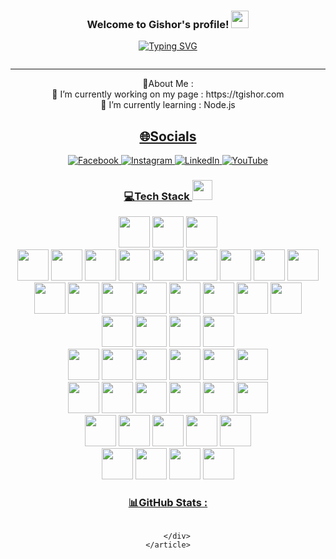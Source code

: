 <html>
<section class="content">
    <article class="markdown-section" id="main">
        <h3 align="center">
            Welcome to Gishor's profile!
            <img src="https://media.giphy.com/media/hvRJCLFzcasrR4ia7z/giphy.gif" width="28">
        </h3>
        <p align="center">
            <a href="https://github.com/tgishor"><img
                    src="https://readme-typing-svg.herokuapp.com?font=Pacifico&size=30&pause=999&color=0E71F7&center=true&vCenter=true&width=327&height=63&lines=I'm+a+Web+Developer;I'm+a+Flutter+Developer;I'm+a+Graphics+Designer"
                    alt="Typing SVG" /></a>
        </p>
        <p align="center"><img
                src="https://komarev.com/ghpvc/?username=tgishor&amp;label=Visitors+Count&amp;color=brightgreen" alt="">
        </p>
        <hr>
        <div align="center">
            <p>
              💫About Me :
              <br>
            🔭 I’m currently working on my page : https://tgishor.com
              <br>
            🌱 I’m currently learning : Node.js
            </p>
            <h2 id="socials">
                <a href="#/templates/CodeWhiteWeb?id=%f0%9f%8c%90socials" data-id="socials" class="anchor">
                    <span>🌐Socials</span>
                </a>
            </h2>
            <p>
                <a href="https://www.facebook.com/gishor.thavakumar.7/" target="_blank" rel="noopener">
                    <a href="https://reddit.com/user/CodeWhiteWeb" target="_blank" rel="noopener">
                        <img src="https://img.shields.io/badge/Facebook-1877F2?style=for-the-badge&logo=facebook&logoColor=white"
                            data-origin=" 	https://img.shields.io/badge/Facebook-1877F2?style=for-the-badge&logo=facebook&logoColor=white"
                            alt="Facebook">
                    </a>
                    <a href="https://reddit.com/user/CodeWhiteWeb" target="_blank" rel="noopener">
                        <img src="https://img.shields.io/badge/Instagram-E4405F?style=for-the-badge&logo=instagram&logoColor=white"
                            data-origin="https://img.shields.io/badge/Instagram-%23FF4500.svg?logo=Instagram&amp;logoColor=white"
                            alt="Instagram">
                    </a>
                    <a href="https://twitch.tv/code_white_web" target="_blank" rel="noopener">
                        <img src="https://img.shields.io/badge/LinkedIn-0077B5?style=for-the-badge&logo=linkedin&logoColor=white"
                            data-origin="https://img.shields.io/badge/LinkedIn-0077B5?style=for-the-badge&logo=linkedin&logoColor=white"
                            alt="LinkedIn">
                    </a>
                    <a href="https://youtube.com/c/CodeWhiteWeb" target="_blank" rel="noopener">
                        <img src="https://img.shields.io/badge/website-000000?style=for-the-badge&logo=About.me&logoColor=white"
                            data-origin="https://img.shields.io/badge/website-000000?style=for-the-badge&logo=About.me&logoColor=white"
                            alt="YouTube">
                    </a>
            </p>
          <h1 id="tech-stack-">
                <a href="#/templates/CodeWhiteWeb?id=%f0%9f%92%bbtech-stack-" data-id="tech-stack-"
                    class="anchor"><span>💻Tech Stack <img
                            src="https://media2.giphy.com/media/QssGEmpkyEOhBCb7e1/giphy.gif?cid=ecf05e47a0n3gi1bfqntqmob8g9aid1oyj2wr3ds3mg700bl&amp;rid=giphy.gif" width="32px"></span></a>
            </h1>
          <p>
                <img src="https://cdn.jsdelivr.net/gh/devicons/devicon/icons/html5/html5-original.svg" width="50px" />
                <img src="https://cdn.jsdelivr.net/gh/devicons/devicon/icons/css3/css3-original.svg" width="50px" />
                <img src="https://cdn.jsdelivr.net/gh/devicons/devicon/icons/javascript/javascript-original.svg"
                    width="50px" />
                <br>
                <img src="https://cdn.jsdelivr.net/gh/devicons/devicon/icons/csharp/csharp-original.svg" width="50px" />
                <img src="https://cdn.jsdelivr.net/gh/devicons/devicon/icons/php/php-original.svg" width="50px" />
                <img src="https://cdn.jsdelivr.net/gh/devicons/devicon/icons/dart/dart-original-wordmark.svg"
                    width="50px" />
                <img src="https://cdn.jsdelivr.net/gh/devicons/devicon/icons/flutter/flutter-original.svg"
                    width="50px" />
                <img src="https://cdn.jsdelivr.net/gh/devicons/devicon/icons/java/java-original-wordmark.svg"
                    width="50px" />
                <img src="https://cdn.jsdelivr.net/gh/devicons/devicon/icons/python/python-original-wordmark.svg"
                    width="50px" />
                <img src="https://cdn.jsdelivr.net/gh/devicons/devicon/icons/nodejs/nodejs-original-wordmark.svg"
                    width="50px" />
                <img src="https://cdn.jsdelivr.net/gh/devicons/devicon/icons/wordpress/wordpress-original.svg"
                    width="50px" />
                <img src="https://cdn.jsdelivr.net/gh/devicons/devicon/icons/arduino/arduino-original-wordmark.svg"
                    width="50px" />
                <br>
                <img src="https://cdn.jsdelivr.net/gh/devicons/devicon/icons/sass/sass-original.svg" width="50px" />
                <img src="https://cdn.jsdelivr.net/gh/devicons/devicon/icons/bootstrap/bootstrap-original-wordmark.svg"
                    width="50px" />
                <img src="https://cdn.jsdelivr.net/gh/devicons/devicon/icons/codeigniter/codeigniter-plain-wordmark.svg"
                    width="50px" />
                <img src="https://cdn.jsdelivr.net/gh/devicons/devicon/icons/dotnetcore/dotnetcore-original.svg"
                    width="50px" />
                <img src="https://cdn.jsdelivr.net/gh/devicons/devicon/icons/jquery/jquery-plain-wordmark.svg"
                    width="50px" />
                <img src="https://cdn.jsdelivr.net/gh/devicons/devicon/icons/laravel/laravel-plain-wordmark.svg"
                    width="50px" />
                <img src="https://cdn.jsdelivr.net/gh/devicons/devicon/icons/materialui/materialui-original.svg"
                    width="50px" />
                <img src="https://cdn.jsdelivr.net/gh/devicons/devicon/icons/less/less-plain-wordmark.svg"
                    width="50px" />
                <br>
                <img src="https://cdn.jsdelivr.net/gh/devicons/devicon/icons/firebase/firebase-plain-wordmark.svg"
                    width="50px" />
                <img src="https://cdn.jsdelivr.net/gh/devicons/devicon/icons/mysql/mysql-original-wordmark.svg"
                    width="50px" />
                <img src="https://cdn.jsdelivr.net/gh/devicons/devicon/icons/microsoftsqlserver/microsoftsqlserver-plain-wordmark.svg"
                    width="50px" />
                <img src="https://cdn.jsdelivr.net/gh/devicons/devicon/icons/postgresql/postgresql-plain-wordmark.svg"
                    width="50px" />
                <br>
                <img src="https://cdn.jsdelivr.net/gh/devicons/devicon/icons/androidstudio/androidstudio-original.svg"
                    width="50px" />
                <img src="https://cdn.jsdelivr.net/gh/devicons/devicon/icons/android/android-original-wordmark.svg"
                    width="50px" />
                <img src="https://cdn.jsdelivr.net/gh/devicons/devicon/icons/googlecloud/googlecloud-original.svg"
                    width="50px" />
                <img src="https://cdn.jsdelivr.net/gh/devicons/devicon/icons/linux/linux-original.svg" width="50px" />
                <img src="https://cdn.jsdelivr.net/gh/devicons/devicon/icons/chrome/chrome-original.svg" width="50px" />
                <img src="https://cdn.jsdelivr.net/gh/devicons/devicon/icons/firefox/firefox-original.svg"
                    width="50px" />
                <br>
                <img src="https://cdn.jsdelivr.net/gh/devicons/devicon/icons/apache/apache-original-wordmark.svg"
                    width="50px" />
                <img src="https://cdn.jsdelivr.net/gh/devicons/devicon/icons/git/git-plain-wordmark.svg" width="50px" />
                <img src="https://cdn.jsdelivr.net/gh/devicons/devicon/icons/babel/babel-original.svg" width="50px" />
                <img src="https://cdn.jsdelivr.net/gh/devicons/devicon/icons/composer/composer-original.svg"
                    width="50px" />
                <img src="https://cdn.jsdelivr.net/gh/devicons/devicon/icons/npm/npm-original-wordmark.svg"
                    width="50px" />
                <img src="https://cdn.jsdelivr.net/gh/devicons/devicon/icons/bash/bash-original.svg" width="50px" />
                <br>
                <img src="https://cdn.jsdelivr.net/gh/devicons/devicon/icons/illustrator/illustrator-plain.svg"
                    width="50px" />
                <img src="https://cdn.jsdelivr.net/gh/devicons/devicon/icons/photoshop/photoshop-plain.svg"
                    width="50px" />
                <img src="https://cdn.jsdelivr.net/gh/devicons/devicon/icons/premierepro/premierepro-original.svg"
                    width="50px" />
                <img src="https://cdn.jsdelivr.net/gh/devicons/devicon/icons/aftereffects/aftereffects-original.svg"
                    width="50px" />
                <img src="https://cdn.jsdelivr.net/gh/devicons/devicon/icons/xd/xd-plain.svg" width="50px" />
                <br>
                <img src="https://cdn.jsdelivr.net/gh/devicons/devicon/icons/visualstudio/visualstudio-plain.svg"
                    width="50px" />
                <img src="https://cdn.jsdelivr.net/gh/devicons/devicon/icons/vscode/vscode-original.svg" width="50px" />
                <img src="https://cdn.jsdelivr.net/gh/devicons/devicon/icons/unity/unity-original-wordmark.svg"
                    width="50px" />
                <img src="https://cdn.jsdelivr.net/gh/devicons/devicon/icons/spss/spss-original.svg" width="50px" />
                <br>
            </p>
          <h1 id="github-stats-">
                <a href="#/templates/CodeWhiteWeb?id=%f0%9f%93%8agithub-stats-" data-id="github-stats-"
                    class="anchor"><span>📊GitHub Stats :</span></a>
            </h1>
            <p>
                <img src="https://github-readme-stats.vercel.app/api?username=tgishor&amp;theme=radical&amp;hide_border=false&amp;include_all_commits=false&amp;count_private=false"
                    data-origin="https://github-readme-stats.vercel.app/api?username=tgishor&amp;theme=radical&amp;hide_border=false&amp;include_all_commits=false&amp;count_private=false"
                    alt="">
                <br>
                <img src="https://github-readme-streak-stats.herokuapp.com/?user=tgishor&amp;theme=radical&amp;hide_border=false"
                    data-origin="https://github-readme-streak-stats.herokuapp.com/?user=tgishor&amp;theme=radical&amp;hide_border=false"
                    alt="">
                <br>
                <img src="https://github-readme-stats.vercel.app/api/top-langs/?username=tgishor&amp;theme=radical&amp;hide_border=false&amp;include_all_commits=false&amp;count_private=false&amp;layout=compact"
                    data-origin="https://github-readme-stats.vercel.app/api/top-langs/?username=tgishor&amp;theme=radical&amp;hide_border=false&amp;include_all_commits=false&amp;count_private=false&amp;layout=compact"
                    alt="">
            </p>
            
            
        </div>
    </article>
</section>
</html>
